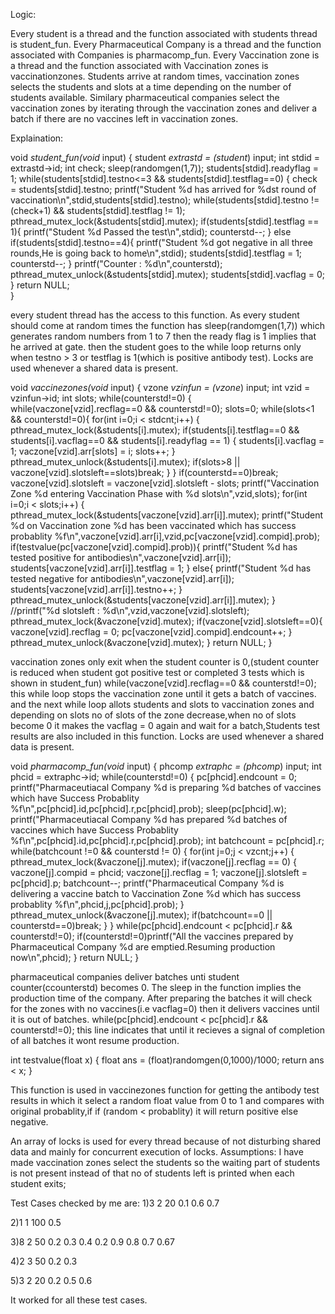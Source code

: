 Logic:

Every student is a thread and the function associated with students thread is student_fun.
Every Pharmaceutical Company is a thread and the function associated with Companies is pharmacomp_fun.
Every Vaccination zone is a thread and the function associated with Vaccination zones is vaccinationzones.
Students arrive at random times, vaccination zones selects the students and slots at a time depending on
the number of students available.
Similary pharmaceutical companies select the vaccination zones by iterating through the vaccination
zones and deliver a batch if there are no vaccines left in vaccination zones.

Explaination:

void *student_fun(void* input)
{
	student *extrastd = (student*) input;
	int stdid = extrastd->id;
	int check;
	sleep(randomgen(1,7));
	students[stdid].readyflag = 1;
	while(students[stdid].testno<=3 && students[stdid].testflag==0)
	{
		check = students[stdid].testno;
		printf("Student %d has arrived for %dst round of vaccination\n",stdid,students[stdid].testno);
		while(students[stdid].testno != (check+1) && students[stdid].testflag != 1);
		pthread_mutex_lock(&students[stdid].mutex);
		if(students[stdid].testflag == 1){
			printf("Student %d Passed the test\n",stdid);
			counterstd--;
		}
		else if(students[stdid].testno==4){
			printf("Student %d got negative in all three rounds,He is going back to home\n",stdid);
			students[stdid].testflag = 1;
			counterstd--;
		}
		printf("Counter : %d\n",counterstd);
		pthread_mutex_unlock(&students[stdid].mutex);
		students[stdid].vacflag = 0;
	}
	return NULL;	
}

every student thread has the access to this function.
As every student should come at random times the function has sleep(randomgen(1,7))
which generates random numbers from 1 to 7
then the ready flag is 1 implies that he arrived at gate.
then the student goes to the while loop returns only when testno > 3 or testflag is 1(which is positive antibody test).
Locks are used whenever a shared data is present.

void *vaccinezones(void* input)
{
	vzone *vzinfun = (vzone*) input;
	int vzid = vzinfun->id;
	int slots;
	while(counterstd!=0)
	{	
		while(vaczone[vzid].recflag==0 && counterstd!=0);
		slots=0;
		while(slots<1 && counterstd!=0){
		for(int i=0;i < stdcnt;i++)
		{
			pthread_mutex_lock(&students[i].mutex);
			if(students[i].testflag==0 && students[i].vacflag==0 && students[i].readyflag == 1)
			{
				students[i].vacflag = 1;
				vaczone[vzid].arr[slots] = i;
				slots++;
			}
			pthread_mutex_unlock(&students[i].mutex);
			if(slots>8 || vaczone[vzid].slotsleft==slots)break;
		}
		}
		if(counterstd==0)break;
		vaczone[vzid].slotsleft = vaczone[vzid].slotsleft - slots;
		printf("Vaccination Zone %d entering Vaccination Phase with %d slots\n",vzid,slots);
		for(int i=0;i < slots;i++)
		{
			pthread_mutex_lock(&students[vaczone[vzid].arr[i]].mutex);
			printf("Student %d on Vaccination zone %d has been vaccinated which has success probablity %f\n",vaczone[vzid].arr[i],vzid,pc[vaczone[vzid].compid].prob);
			if(testvalue(pc[vaczone[vzid].compid].prob)){
				printf("Student %d has tested positive for antibodies\n",vaczone[vzid].arr[i]);
				students[vaczone[vzid].arr[i]].testflag = 1;
			}
			else{
				printf("Student %d has tested negative for antibodies\n",vaczone[vzid].arr[i]);
				students[vaczone[vzid].arr[i]].testno++;
			}
			pthread_mutex_unlock(&students[vaczone[vzid].arr[i]].mutex);
		}
		//printf("%d slotsleft : %d\n",vzid,vaczone[vzid].slotsleft);
		pthread_mutex_lock(&vaczone[vzid].mutex);
		if(vaczone[vzid].slotsleft==0){
			vaczone[vzid].recflag = 0;
			pc[vaczone[vzid].compid].endcount++;
		}
		pthread_mutex_unlock(&vaczone[vzid].mutex);
	}
	return NULL;
}

vaccination zones only exit when the student counter is 0,(student counter is reduced when student got positive test or completed 3 tests which is shown in student_fun)
while(vaczone[vzid].recflag==0 && counterstd!=0); this while loop stops the vaccination zone until it gets a batch of vaccines.
and the next while loop allots students and slots to vaccination zones and depending on slots no of slots of the zone decrease,when no of slots become 0 it makes the
vacflag = 0 again and wait for a batch,Students test results are also included in this function.
Locks are used whenever a shared data is present.

void *pharmacomp_fun(void* input)
{
	phcomp *extraphc = (phcomp*) input;
	int phcid = extraphc->id;
	while(counterstd!=0)
	{
		pc[phcid].endcount = 0;
		printf("Pharmaceutiacal Company %d is preparing %d batches of vaccines which have Success Probablity %f\n",pc[phcid].id,pc[phcid].r,pc[phcid].prob);
		sleep(pc[phcid].w);
		printf("Pharmaceutiacal Company %d has prepared %d batches of vaccines which have Success Probablity %f\n",pc[phcid].id,pc[phcid].r,pc[phcid].prob);
		int batchcount = pc[phcid].r;
		while(batchcount !=0 && counterstd != 0)
		{
			for(int j=0;j < vzcnt;j++)
			{
				pthread_mutex_lock(&vaczone[j].mutex);
				if(vaczone[j].recflag == 0)
				{
					vaczone[j].compid = phcid;
					vaczone[j].recflag = 1;
					vaczone[j].slotsleft = pc[phcid].p;
					batchcount--;
					printf("Pharmaceutical Company %d is delivering a vaccine batch to Vaccination Zone %d which has success probablity %f\n",phcid,j,pc[phcid].prob);
				}
				pthread_mutex_unlock(&vaczone[j].mutex);
				if(batchcount==0 || counterstd==0)break;
			}
		}
		while(pc[phcid].endcount < pc[phcid].r && counterstd!=0);
		if(counterstd!=0)printf("All the vaccines prepared by Pharmaceutical Company %d are emptied.Resuming production now\n",phcid);
	}
	return NULL;
}

pharmaceutical companies deliver batches unti student counter(ccounterstd) becomes 0.
The sleep in the function implies the production time of the company.
After preparing the batches it will check for the zones with no vaccines(i.e vacflag=0) then it delivers vaccines until it is out of batches.
while(pc[phcid].endcount < pc[phcid].r && counterstd!=0); this line indicates that until it recieves a signal of completion of all batches it 
wont resume production.

int testvalue(float x)
{
	float ans = (float)randomgen(0,1000)/1000;
	return ans < x;
}

This function is used in vaccinezones function for getting the antibody test results in which it select a random float value from 0 to 1 and 
compares with original probablity,if if (random < probablity) it will return positive else negative.

An array of locks is used for every thread because of not disturbing shared data and mainly for concurrent execution of locks.
Assumptions:
I have made vaccination zones select the students so the waiting part of students is not present instead of that no of students left is printed
when each student exits;

Test Cases checked by me are:
1)3 2 20 
0.1 0.6 0.7

2)1 1 100
0.5

3)8 2 50
0.2 0.3 0.4 0.2 0.9 0.8 0.7 0.67

4)2 3 50
0.2 0.3

5)3 2 20
0.2 0.5 0.6

It worked for all these test cases.